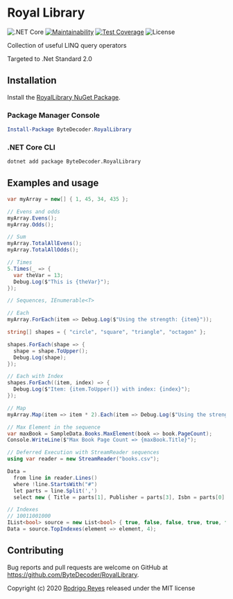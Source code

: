 # Royal Library

![.NET Core](https://github.com/ByteDecoder/RoyalLibrary/workflows/.NET%20Core/badge.svg?branch=master)
[![Maintainability](https://api.codeclimate.com/v1/badges/7e3f41ebb34cf31f1d82/maintainability)](https://codeclimate.com/github/ByteDecoder/RoyalLibrary/maintainability)
[![Test Coverage](https://api.codeclimate.com/v1/badges/7e3f41ebb34cf31f1d82/test_coverage)](https://codeclimate.com/github/ByteDecoder/RoyalLibrary/test_coverage)
![License](https://img.shields.io/badge/license-MIT-green)

Collection of useful LINQ query operators

Targeted to .Net Standard 2.0

## Installation

Install the [RoyalLibrary NuGet Package](https://www.nuget.org/packages/ByteDecoder.RoyalLibrary).

### Package Manager Console

```powershell
Install-Package ByteDecoder.RoyalLibrary
```

### .NET Core CLI

```bash
dotnet add package ByteDecoder.RoyalLibrary
```

## Examples and usage

```csharp
var myArray = new[] { 1, 45, 34, 435 };

// Evens and odds
myArray.Evens();
myArray.Odds();

// Sum
myArray.TotalAllEvens();
myArray.TotalAllOdds();

// Times
5.Times(_ => {
  var theVar = 13;
  Debug.Log($"This is {theVar}");
});

// Sequences, IEnumerable<T>

// Each
myArray.ForEach(item => Debug.Log($"Using the strength: {item}"));

string[] shapes = { "circle", "square", "triangle", "octagon" };

shapes.ForEach(shape => {
  shape = shape.ToUpper();
  Debug.Log(shape);
});

// Each with Index
shapes.ForEach((item, index) => {
  Debug.Log($"Item: {item.ToUpper()} with index: {index}");
});

// Map
myArray.Map(item => item * 2).Each(item => Debug.Log($"Using the strength doubled: {item}"));

// Max Element in the sequence
var maxBook = SampleData.Books.MaxElement(book => book.PageCount);
Console.WriteLine($"Max Book Page Count => {maxBook.Title}");

// Deferred Execution with StreamReader sequences
using var reader = new StreamReader("books.csv");

Data =
  from line in reader.Lines()
  where !line.StartsWith("#")
  let parts = line.Split(',')
  select new { Title = parts[1], Publisher = parts[3], Isbn = parts[0] };

// Indexes
// 10011001000
IList<bool> source = new List<bool> { true, false, false, true, true, false, false, true, false, false, false };
Data = source.TopIndexes(element => element, 4);

```

## Contributing

Bug reports and pull requests are welcome on GitHub at <https://github.com/ByteDecoder/RoyalLibrary>.

Copyright (c) 2020 [Rodrigo Reyes](https://twitter.com/bytedecoder) released under the MIT license
